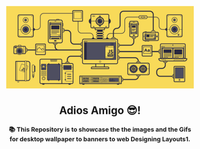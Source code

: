 <!-- MasterHead -->
<a href="https://github.com/JoshuaThadi/JoshuaThadi/blob/main/fallout.gif">
  <img src="https://github.com/JoshuaThadi/Wall-E-Desk/blob/main/Any/javtips.gif" alt="Fallout GIF" style="width:auto; height:auto"/>
</a>


<h1 align="center">Adios Amigo 😎!</h1>

<h3 align="center">📚 This Repository is to showcase the the images and the Gifs for desktop wallpaper to banners to web Designing Layouts1.</h3>
